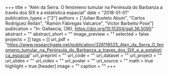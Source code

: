 +++
title = "Alén da Serra. O fenómeno tumular na Península do Barbanza a través dos SIX e a estatística espacial"
date = "2018-01-01"
publication_types = ["2"]
authors = ["Julian Bustelo Abuín", "Carlos Rodríguez Rellán", "Ramón Fábregas Valcarce", "Víctor Barbeito Pose"]
publication = "In: Gallaecia, (36), https://doi.org/10.15304/gall.36.5095"
abstract = ""
abstract_short = ""
image_preview = ""
selected = false
projects = []
tags = []
url_pdf = "https://www.researchgate.net/publication/328118525_Alen_da_Serra_O_fenomeno_tumular_na_Peninsula_do_Barbanza_a_traves_dos_SIX_e_a_estatistica_espacial"
url_preprint = ""
url_code = ""
url_dataset = ""
url_project = ""
url_slides = ""
url_video = ""
url_poster = ""
url_source = ""
math = true
highlight = true
[header]
image = ""
caption = ""
+++
